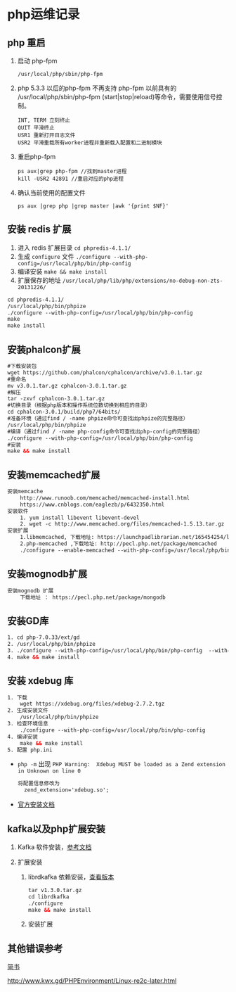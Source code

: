 # php运维记录

## php 重启

1. 启动 php-fpm

   ```shell
   /usr/local/php/sbin/php-fpm
   ```

2. php 5.3.3 以后的php-fpm 不再支持 php-fpm 以前具有的 /usr/local/php/sbin/php-fpm (start|stop|reload)等命令，需要使用信号控制。

   ```shell
   INT, TERM 立刻终止
   QUIT 平滑终止
   USR1 重新打开日志文件
   USR2 平滑重载所有worker进程并重新载入配置和二进制模块
   ```

3. 重启php-fpm

   ```shell
   ps aux|grep php-fpm //找到master进程
   kill -USR2 42891 //重启对应的php进程
   ```

4. 确认当前使用的配置文件

   ```shell
   ps aux |grep php |grep master |awk '{print $NF}'
   ```

## 安装 redis 扩展

1. 进入 redis 扩展目录 `cd phpredis-4.1.1/`
2. 生成 `configure`  文件 `./configure --with-php-config=/usr/local/php/bin/php-config`
3. 编译安装 `make && make install `
4. 扩展保存的地址 `/usr/local/php/lib/php/extensions/no-debug-non-zts-20131226/`

```html
cd phpredis-4.1.1/
/usr/local/php/bin/phpize
./configure --with-php-config=/usr/local/php/bin/php-config
make
make install
```

## 安装phalcon扩展

```html
#下载安装包
wget https://github.com/phalcon/cphalcon/archive/v3.0.1.tar.gz
#重命名
mv v3.0.1.tar.gz cphalcon-3.0.1.tar.gz
#解压
tar -zxvf cphalcon-3.0.1.tar.gz
#切换目录（根据php版本和操作系统位数切换到相应的目录）
cd cphalcon-3.0.1/build/php7/64bits/
#准备环境（通过find / -name phpize命令可查找出phpize的完整路径）
/usr/local/php/bin/phpize
#编译（通过find / -name php-config命令可查找出php-config的完整路径）
./configure --with-php-config=/usr/local/php/bin/php-config
#安装
make && make install
```

## 安装memcached扩展

```html
安装memcache
    http://www.runoob.com/memcached/memcached-install.html
    https://www.cnblogs.com/eaglezb/p/6432350.html
安装软件
    1. yum install libevent libevent-devel
    2. wget -c http://www.memcached.org/files/memcached-1.5.13.tar.gz
安装扩展
    1.libmemcached, 下载地址: https://launchpadlibrarian.net/165454254/libmemcached-1.0.18.tar.gz
    2.php-memcached ,下载地址: http://pecl.php.net/package/memcached
    ./configure --enable-memcached --with-php-config=/usr/local/php/bin/php-config --with-libmemcached-dir=/usr/local/libmemcached --disable-memcached --disable-memcached-sasl
```

## 安装mognodb扩展

```html
安装mognodb 扩展
	下载地址 ： https://pecl.php.net/package/mongodb
```

## 安装GD库

```html
1. cd php-7.0.33/ext/gd
2. /usr/local/php/bin/phpize
3. ./configure --with-php-config=/usr/local/php/bin/php-config  --with-jpeg-dir=/usr/local/jpeg6  --with-png-dir=/usr/local/libpng   --with-freetype-dir=/usr/local/freetype
4. make && make install
```

## 安装 xdebug 库

```html
1. 下载
	wget https://xdebug.org/files/xdebug-2.7.2.tgz
2. 生成安装文件
	/usr/local/php/bin/phpize
3. 检查环境信息
	./configure --with-php-config=/usr/local/php/bin/php-config
4. 编译安装
	make && make install
5. 配置 php.ini
```

* `php -m` 出现 `PHP Warning:  Xdebug MUST be loaded as a Zend extension in Unknown on line 0`

  ```html
  将配置信息修改为
  	zend_extension='xdebug.so';
  ```

* [官方安装文档](https://xdebug.org/docs/install)

## kafka以及php扩展安装

1. Kafka 软件安装，[参考文档](http://kafka.apachecn.org/quickstart.html)

2. 扩展安装

   1. librdkafka 依赖安装，[查看版本](https://github.com/edenhill/librdkafka/releases)

      ```html
      tar v1.3.0.tar.gz
      cd librdkafka
      ./configure
      make && make install
      ```

   2. 安装扩展

## 其他错误参考

[简书](https://www.jianshu.com/p/48d82e6f6834)

<http://www.kwx.gd/PHPEnvironment/Linux-re2c-later.html>


